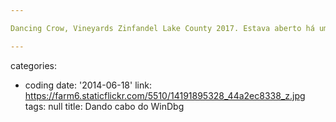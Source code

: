 ```yaml
---

Dancing Crow, Vineyards Zinfandel Lake County 2017. Estava aberto há uma semana, perdeu o pouco do álcool que tinha e a pouca vibração dos corvos que trazia. Mas o doce também se foi, deixando um gosto ligeiramente agradável de um Zinfandel californiano.

---
```

categories:
- coding
date: '2014-06-18'
link: https://farm6.staticflickr.com/5510/14191895328_44a2ec8338_z.jpg
tags: null
title: Dando cabo do WinDbg
